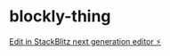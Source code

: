 # blockly-thing

[Edit in StackBlitz next generation editor ⚡️](https://stackblitz.com/~/github.com/crshqd/blockly-thing)